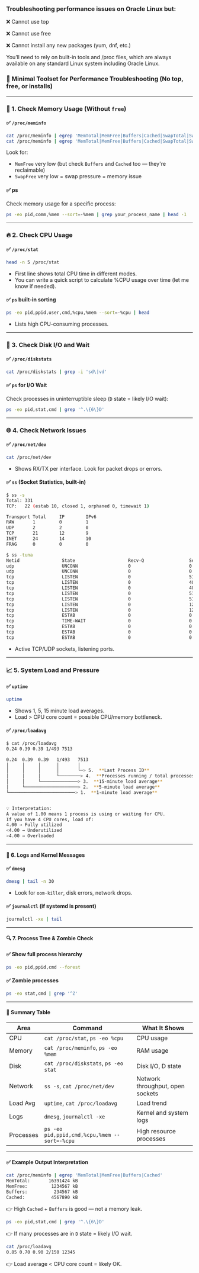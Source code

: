 
### Troubleshooting performance issues on Oracle Linux but:

❌ Cannot use top

❌ Cannot use free

❌ Cannot install any new packages (yum, dnf, etc.)

You’ll need to rely on built-in tools and /proc files, which are always available on any standard Linux system including Oracle Linux.

### 🧰 Minimal Toolset for Performance Troubleshooting (No top, free, or installs)

---

### 🧠 1. **Check Memory Usage (Without `free`)**

#### ✅ `/proc/meminfo`

```bash
cat /proc/meminfo | egrep 'MemTotal|MemFree|Buffers|Cached|SwapTotal|SwapFree'
cat /proc/meminfo | egrep 'MemTotal|MemFree|Buffers|Cached|SwapTotal|SwapFree' | awk '{printf "%s %10.2f MB\n", $1, $2/1024}'
```

Look for:

* `MemFree` very low (but check `Buffers` and `Cached` too — they're reclaimable)
* `SwapFree` very low = swap pressure = memory issue

#### ✅ ps 

Check memory usage for a specific process:

```bash
ps -eo pid,comm,%mem --sort=-%mem | grep your_process_name | head -1
```

---

### 🔥 2. **Check CPU Usage**

#### ✅ `/proc/stat`

```bash
head -n 5 /proc/stat
```

* First line shows total CPU time in different modes.
* You can write a quick script to calculate %CPU usage over time (let me know if needed).

#### ✅ `ps` built-in sorting

```bash
ps -eo pid,ppid,user,cmd,%cpu,%mem --sort=-%cpu | head
```

* Lists high CPU-consuming processes.

---

### 💽 3. **Check Disk I/O and Wait**

#### ✅ `/proc/diskstats`

```bash
cat /proc/diskstats | grep -i 'sd\|vd'
```

#### ✅ `ps` for I/O Wait

Check processes in uninterruptible sleep (`D` state = likely I/O wait):

```bash
ps -eo pid,stat,cmd | grep '^.\{6\}D'
```

---

### 🌐 4. **Check Network Issues**

#### ✅ `/proc/net/dev`

```bash
cat /proc/net/dev
```

* Shows RX/TX per interface. Look for packet drops or errors.

#### ✅ `ss` (Socket Statistics, built-in)

```bash
$ ss -s
Total: 331
TCP:   22 (estab 10, closed 1, orphaned 0, timewait 1)

Transport Total     IP        IPv6
RAW       1         0         1        
UDP       2         2         0        
TCP       21        12        9        
INET      24        14        10       
FRAG      0         0         0

$ ss -tuna
Netid                State                    Recv-Q                 Send-Q                                      Local Address:Port                                            Peer Address:Port                 Process                
udp                  UNCONN                   0                      0                                           127.0.0.53%lo:53                                                   0.0.0.0:*                                           
udp                  UNCONN                   0                      0                                          10.0.3.67%eth0:68                                                   0.0.0.0:*                                           
tcp                  LISTEN                   0                      511                                             127.0.0.1:46737                                                0.0.0.0:*                                           
tcp                  LISTEN                   0                      4096                                            127.0.0.1:45221                                                0.0.0.0:*                                           
tcp                  LISTEN                   0                      4096                                        127.0.0.53%lo:53                                                   0.0.0.0:*                                           
tcp                  LISTEN                   0                      512                                             127.0.0.1:16635                                                0.0.0.0:*                                           
tcp                  LISTEN                   0                      512                                             127.0.0.1:16634                                                0.0.0.0:*                                           
tcp                  LISTEN                   0                      128                                               0.0.0.0:2000                                                 0.0.0.0:*                                           
tcp                  LISTEN                   0                      128                                               0.0.0.0:2222                                                 0.0.0.0:*                                           
tcp                  ESTAB                    0                      0                                               10.0.3.67:59464                                           91.189.91.43:443                                         
tcp                  TIME-WAIT                0                      0                                               10.0.3.67:46550                                           20.50.80.214:443                                         
tcp                  ESTAB                    0                      0                                               10.0.3.67:41632                                           20.209.56.33:443                                         
tcp                  ESTAB                    0                      0                                               127.0.0.1:46737                                              127.0.0.1:43526                                       
tcp                  ESTAB                    0                      0                                               127.0.0.1:46737                                              127.0.0.1:43514   
```

* Active TCP/UDP sockets, listening ports.

---

### 📈 5. **System Load and Pressure**

#### ✅ `uptime`

```bash
uptime
```

* Shows 1, 5, 15 minute load averages.
* Load > CPU core count = possible CPU/memory bottleneck.

#### ✅ `/proc/loadavg`

```bash
$ cat /proc/loadavg
0.24 0.39 0.39 1/493 7513

0.24  0.39  0.39   1/493   7513
│     │     │      │       │
│     │     │      │       └─> 5.  **Last Process ID**
│     │     │      └────────> 4.  **Processes running / total processes**
│     │     └──────────────> 3.  **15-minute load average**
│     └────────────────────> 2.  **5-minute load average**
└─────────────────────────> 1.  **1-minute load average**


💡 Interpretation:
A value of 1.00 means 1 process is using or waiting for CPU.
If you have 4 CPU cores, load of:
4.00 → Fully utilized
<4.00 → Underutilized
>4.00 → Overloaded


```

---

#### 📝 6. **Logs and Kernel Messages**

#### ✅ `dmesg`

```bash
dmesg | tail -n 30
```

* Look for `oom-killer`, disk errors, network drops.

#### ✅ `journalctl` (if systemd is present)

```bash
journalctl -xe | tail
```

---

#### 🔍 7. **Process Tree & Zombie Check**

#### ✅ Show full process hierarchy

```bash
ps -eo pid,ppid,cmd --forest
```

#### ✅ Zombie processes

```bash
ps -eo stat,cmd | grep '^Z'
```

---

#### 📌 Summary Table

| Area      | Command                                      | What It Shows                    |
| --------- | -------------------------------------------- | -------------------------------- |
| CPU       | `cat /proc/stat`, `ps -eo %cpu`              | CPU usage                        |
| Memory    | `cat /proc/meminfo`, `ps -eo %mem`           | RAM usage                        |
| Disk      | `cat /proc/diskstats`, `ps -eo stat`         | Disk I/O, D state                |
| Network   | `ss -s`, `cat /proc/net/dev`                 | Network throughput, open sockets |
| Load Avg  | `uptime`, `cat /proc/loadavg`                | Load trend                       |
| Logs      | `dmesg`, `journalctl -xe`                    | Kernel and system logs           |
| Processes | `ps -eo pid,ppid,cmd,%cpu,%mem --sort=-%cpu` | High resource processes          |

---

#### ✅ Example Output Interpretation

```bash
cat /proc/meminfo | egrep 'MemTotal|MemFree|Buffers|Cached'
MemTotal:       16391424 kB
MemFree:         1234567 kB
Buffers:          234567 kB
Cached:          4567890 kB
```

👉 High `Cached` + `Buffers` is good — not a memory leak.

```bash
ps -eo pid,stat,cmd | grep '^.\{6\}D'
```

👉 If many processes are in `D` state = likely I/O wait.

```bash
cat /proc/loadavg
0.85 0.70 0.90 2/150 12345
```

👉 Load average < CPU core count = likely OK.


